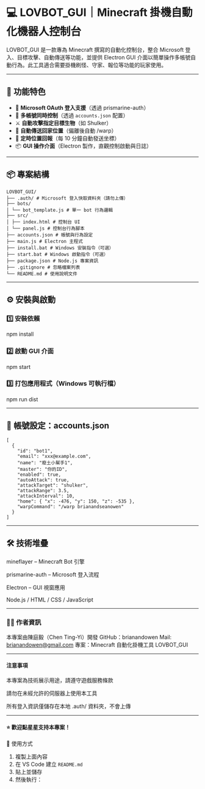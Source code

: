 # 💻 LOVBOT_GUI｜Minecraft 掛機自動化機器人控制台

LOVBOT_GUI 是一款專為 Minecraft 撰寫的自動化控制台，整合 Microsoft 登入、目標攻擊、自動傳送等功能，並提供 Electron GUI 介面以簡單操作多帳號自動行為。此工具適合需要掛機刷怪、守家、報位等功能的玩家使用。

---

## 🚀 功能特色

- 🔐 **Microsoft OAuth 登入支援**（透過 prismarine-auth）
- 👥 **多帳號同時控制**（透過 `accounts.json` 配置）
- ⚔️ **自動攻擊指定目標生物**（如 Shulker）
- 🧭 **自動傳送回家位置**（偏離後自動 /warp）
- 💬 **定時位置回報**（每 10 分鐘自動發送坐標）
- 📦 **GUI 操作介面**（Electron 製作，直觀控制啟動與日誌）

---

## 📦 專案結構
```
LOVBOT_GUI/
├── .auth/ # Microsoft 登入快取資料夾（請勿上傳）
├── bots/
│ └── bot_template.js # 單一 bot 行為邏輯
├── src/
│ ├── index.html # 控制台 UI
│ └── panel.js # 控制台行為腳本
├── accounts.json # 帳號與行為設定
├── main.js # Electron 主程式
├── install.bat # Windows 安裝指令（可選）
├── start.bat # Windows 啟動指令（可選）
├── package.json # Node.js 專案資訊
├── .gitignore # 忽略檔案列表
└── README.md # 使用說明文件
```
---

## ⚙️ 安裝與啟動

### 1️⃣ 安裝依賴
npm install

### 2️⃣ 啟動 GUI 介面
npm start

### 3️⃣ 打包應用程式（Windows 可執行檔）
npm run dist

---

## 📝 帳號設定：accounts.json
```
[
  {
    "id": "bot1",
    "email": "xxx@example.com",
    "name": "廢土小幫手1",
    "master": "你的ID",
    "enabled": true,
    "autoAttack": true,
    "attackTarget": "shulker",
    "attackRange": 3.5,
    "attackInterval": 10,
    "home": { "x": -476, "y": 150, "z": -535 },
    "warpCommand": "/warp brianandseanowen"
  }
]
```
---

## 🛠 技術堆疊
mineflayer – Minecraft Bot 引擎

prismarine-auth – Microsoft 登入流程

Electron – GUI 視窗應用

Node.js / HTML / CSS / JavaScript

---

### 🙋‍♂️ 作者資訊
本專案由陳庭毅（Chen Ting-Yi）開發
GitHub：brianandowen
Mail: brianandowen@gmail.com
專案：Minecraft 自動化掛機工具 LOVBOT_GUI

---

#### 注意事項
本專案為技術展示用途，請遵守遊戲服務條款

請勿在未經允許的伺服器上使用本工具

所有登入資訊僅儲存在本地 .auth/ 資料夾，不會上傳

---

#### ⭐ 歡迎點星星支持本專案！

🔧 使用方式

1. 複製上面內容
2. 在 VS Code 建立 `README.md`
3. 貼上並儲存
4. 然後執行：



